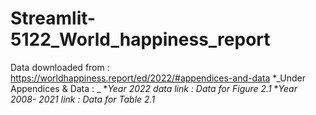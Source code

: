# Streamlit-5122_World_happiness_report
Data downloaded from : https://worldhappiness.report/ed/2022/#appendices-and-data
*_Under Appendices & Data : _
  *_Year 2022 data link : Data for Figure 2.1_
  *_Year 2008- 2021 link : Data for Table 2.1_
